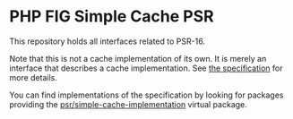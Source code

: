 PHP FIG Simple Cache PSR
========================

This repository holds all interfaces related to PSR-16.

Note that this is not a cache implementation of its own. It is merely an interface that describes a cache
implementation.
See [the specification](https://github.com/php-fig/fig-standards/blob/master/accepted/PSR-16-simple-cache.md) for more
details.

You can find implementations of the specification by looking for packages providing
the [psr/simple-cache-implementation](https://packagist.org/providers/psr/simple-cache-implementation) virtual package.

